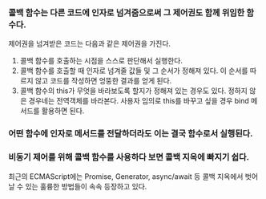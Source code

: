### 콜백 함수는 다른 코드에 인자로 넘겨줌으로써 그 제어권도 함께 위임한 함수다.

제어권을 넘겨받은 코드는 다음과 같은 제어권을 가진다.

1. 콜백 함수를 호출하는 시점을 스스로 판단해서 실행한다.
2. 콜백 함수를 호출할 때 인자로 넘겨줄 값들 및 그 순서가 정해져 있다. 이 순서를 따르지 않고 코드를 작성하면 엉뚱한 결과를 얻게 된다.
3. 콜백 함수의 this가 무엇을 바라보도록 할지가 정해져 있는 경우도 있다. 정하지 않은 경우네는 전역객체를 바라본다. 사용자 임의로 this를 바꾸고 싶을 경우 bind 메서드를 활용하면 된다.

### 어떤 함수에 인자로 메서드를 전달하더라도 이는 결국 함수로서 실행된다.

### 비동기 제어를 위해 콜백 함수를 사용하다 보면 콜백 지옥에 빠지기 쉽다.

최근의 ECMAScript에는 Promise, Generator, async/await 등 콜백 지옥에서 벗어날 수 있는 훌륭한 방법들이 속속 등장하고 있다.
